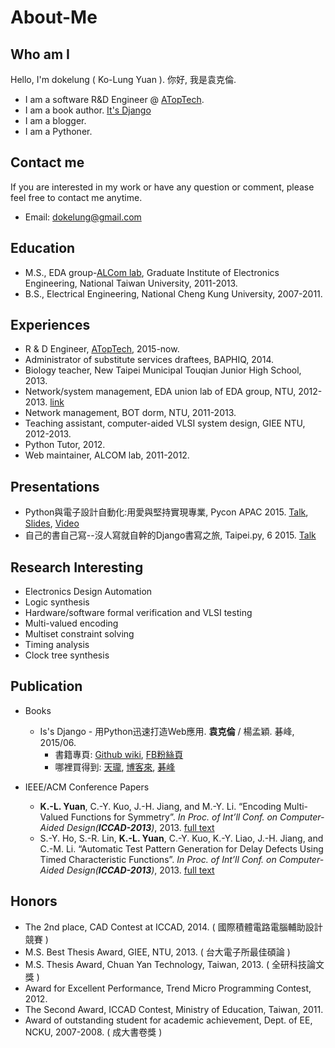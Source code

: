 # About-Me

## Who am I

Hello, I'm dokelung ( Ko-Lung Yuan ).
你好, 我是袁克倫.

* I am a software R&D Engineer @ [ATopTech](https://www.atoptech.com/).
* I am a book author. [It's Django](https://github.com/its-django/mysite/wiki)
* I am a blogger.
* I am a Pythoner.

## Contact me

If you are interested in my work or have any question or comment, please feel free to contact me anytime.

* Email: dokelung@gmail.com

## Education

* M.S., EDA group-[ALCom lab](http://alcom.ee.ntu.edu.tw/), Graduate Institute of Electronics Engineering, National Taiwan University, 2011-2013.
* B.S., Electrical Engineering, National Cheng Kung University, 2007-2011.
  
## Experiences

* R & D Engineer, [ATopTech](https://www.atoptech.com/), 2015-now.
* Administrator of substitute services draftees, BAPHIQ, 2014.
* Biology teacher, New Taipei Municipal Touqian Junior High School, 2013.
* Network/system management, EDA union lab of EDA group, NTU, 2012-2013. [link](http://edaunion.ee.ntu.edu.tw/)
* Network management, BOT dorm, NTU, 2011-2013.
* Teaching assistant, computer-aided VLSI system design, GIEE NTU, 2012-2013.
* Python Tutor, 2012.
* Web maintainer, ALCOM lab, 2011-2012.

## Presentations

* Python與電子設計自動化:用愛與堅持實現專業, Pycon APAC 2015. [Talk](https://tw.pycon.org/2015apac/zh/program/102), [Slides](http://www.slideshare.net/dokelung/python-eda), [Video](https://www.youtube.com/watch?v=YLZAMv0Gc5M)
* 自己的書自己寫--沒人寫就自幹的Django書寫之旅, Taipei.py, 6 2015. [Talk](https://etrigg.com/event/taipeipy/1388798/)
    
## Research Interesting

* Electronics Design Automation
* Logic synthesis
* Hardware/software formal verification and VLSI testing
* Multi-valued encoding
* Multiset constraint solving
* Timing analysis
* Clock tree synthesis

## Publication

* Books
    * Is's Django - 用Python迅速打造Web應用. **袁克倫** / 楊孟穎. 碁峰, 2015/06. 
        * 書籍專頁: [Github wiki](https://github.com/its-django/mysite/wiki), [FB粉絲頁](https://www.facebook.com/itsdjango?ref=aymt_homepage_panel)
        * 哪裡買得到: [天瓏](https://www.tenlong.com.tw/items/9863475467?item_id=1004939), [博客來](http://www.books.com.tw/products/0010676433), [碁峰](http://books.gotop.com.tw/v_ACL043800)

* IEEE/ACM Conference Papers
	*	**K.-L. Yuan**, C.-Y. Kuo, J.-H. Jiang, and M.-Y. Li. “Encoding Multi-Valued Functions for Symmetry”. _In Proc. of Int’ll Conf. on Computer-Aided Design(**ICCAD-2013**)_, 2013. [full text](http://alcom.ee.ntu.edu.tw/publications/iccad13-symm.pdf)
	*	S.-Y. Ho, S.-R. Lin, **K.-L. Yuan**, C.-Y. Kuo, K.-Y. Liao, J.-H. Jiang, and C.-M. Li. “Automatic Test Pattern Generation for Delay Defects Using Timed Characteristic Functions”. _In Proc. of Int’ll Conf. on Computer-Aided Design(**ICCAD-2013**)_, 2013. [full text](http://alcom.ee.ntu.edu.tw/publications/iccad13-delaytest.pdf)
  
## Honors

* The 2nd place, CAD Contest at ICCAD, 2014. ( 國際積體電路電腦輔助設計競賽 )
* M.S. Best Thesis Award, GIEE, NTU, 2013. ( 台大電子所最佳碩論 )
* M.S. Thesis Award, Chuan Yan Technology, Taiwan, 2013. ( 全研科技論文獎 )
* Award for Excellent Performance, Trend Micro Programming Contest, 2012.
* The Second Award, ICCAD Contest, Ministry of Education, Taiwan, 2011.
* Award of outstanding student for academic achievement, Dept. of EE, NCKU, 2007-2008. ( 成大書卷獎 )
